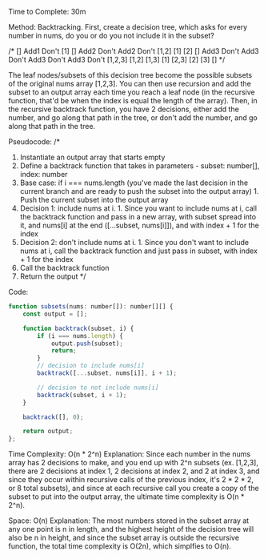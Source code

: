 Time to Complete: 30m

Method: Backtracking. First, create a decision tree, which asks for every number in nums, do you or do you not include it in the subset?

/*
                            []
                    Add1        Don't
                     [1]          []
            Add2    Don't         Add2     Don't
        [1,2]        [1]           [2]       [] 
    Add3  Don't   Add3   Don't   Add3   Don't   Add3   Don't
[1,2,3]  [1,2]    [1,3]   [1]    [2,3]    [2]    [3]    []
*/

The leaf nodes/subsets of this decision tree become the possible subsets of the original nums array [1,2,3]. You can then use recursion and add the subset to an output array each time you reach a leaf node (in the recursive function, that'd be when the index is equal the length of the array). Then, in the recursive backtrack function, you have 2 decisions, either add the number, and go along that path in the tree, or don't add the number, and go along that path in the tree.

Pseudocode:
/*
1. Instantiate an output array that starts empty
2. Define a backtrack function that takes in parameters - subset: number[], index: number
  1. Base case: if i === nums.length (you've made the last decision in the current branch and are ready to push the subset into the output array)
    1. Push the current subset into the output array
  2. Decision 1: include nums at i.
    1. Since you want to include nums at i, call the backtrack function and pass in a new array, with subset spread into it, and nums[i] at the end ([...subset, nums[i]]), and with index + 1 for the index
  3. Decision 2: don't include nums at i.
    1. Since you don't want to include nums at i, call the backtrack function and just pass in subset, with index + 1 for the index
3. Call the backtrack function
4. Return the output
*/


Code:

```js
function subsets(nums: number[]): number[][] {
    const output = [];

    function backtrack(subset, i) {
        if (i === nums.length) {
            output.push(subset);
            return;
        }
        // decision to include nums[i]
        backtrack([...subset, nums[i]], i + 1);

        // decision to not include nums[i]
        backtrack(subset, i + 1);
    }

    backtrack([], 0);

    return output;
};
```


Time Complexity: O(n * 2^n)
Explanation: Since each number in the nums array has 2 decisions to make, and you end up with 2^n subsets (ex. [1,2,3], there are 2 decisions at index 1, 2 decisions at index 2, and 2 at index 3, and since they occur within recursive calls of the previous index, it's 2 * 2 * 2, or 8 total subsets), and since at each recursive call you create a copy of the subset to put into the output array, the ultimate time complexity is O(n * 2^n).

Space: O(n)
Explanation: The most numbers stored in the subset array at any one point is n in length, and the highest height of the decision tree will also be n in height, and since the subset array is outside the recursive function, the total time complexity is O(2n), which simplfies to O(n).
